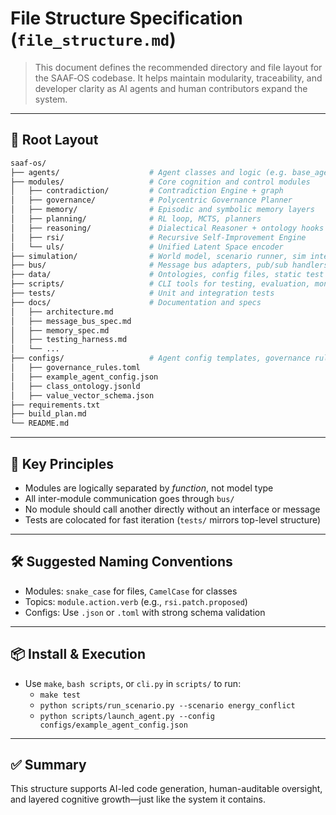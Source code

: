 
# File Structure Specification (`file_structure.md`)

> This document defines the recommended directory and file layout for the SAAF‑OS codebase. It helps maintain modularity, traceability, and developer clarity as AI agents and human contributors expand the system.

---

## 📁 Root Layout

```bash
saaf-os/
├── agents/                    # Agent classes and logic (e.g. base_agent, worker_agent)
├── modules/                   # Core cognition and control modules
│   ├── contradiction/         # Contradiction Engine + graph
│   ├── governance/            # Polycentric Governance Planner
│   ├── memory/                # Episodic and symbolic memory layers
│   ├── planning/              # RL loop, MCTS, planners
│   ├── reasoning/             # Dialectical Reasoner + ontology hooks
│   ├── rsi/                   # Recursive Self-Improvement Engine
│   └── uls/                   # Unified Latent Space encoder
├── simulation/                # World model, scenario runner, sim interfaces
├── bus/                       # Message bus adapters, pub/sub handlers
├── data/                      # Ontologies, config files, static test data
├── scripts/                   # CLI tools for testing, evaluation, monitoring
├── tests/                     # Unit and integration tests
├── docs/                      # Documentation and specs
│   ├── architecture.md
│   ├── message_bus_spec.md
│   ├── memory_spec.md
│   ├── testing_harness.md
│   └── ...
├── configs/                   # Agent config templates, governance rules, schema files
│   ├── governance_rules.toml
│   ├── example_agent_config.json
│   ├── class_ontology.jsonld
│   ├── value_vector_schema.json
├── requirements.txt
├── build_plan.md
└── README.md
```

---

## 🧠 Key Principles

- Modules are logically separated by *function*, not model type
- All inter-module communication goes through `bus/`
- No module should call another directly without an interface or message
- Tests are colocated for fast iteration (`tests/` mirrors top-level structure)

---

## 🛠 Suggested Naming Conventions

- Modules: `snake_case` for files, `CamelCase` for classes
- Topics: `module.action.verb` (e.g., `rsi.patch.proposed`)
- Configs: Use `.json` or `.toml` with strong schema validation

---

## 📦 Install & Execution

- Use `make`, `bash scripts`, or `cli.py` in `scripts/` to run:
  - `make test`
  - `python scripts/run_scenario.py --scenario energy_conflict`
  - `python scripts/launch_agent.py --config configs/example_agent_config.json`

---

## ✅ Summary

This structure supports AI-led code generation, human-auditable oversight, and layered cognitive growth—just like the system it contains.

